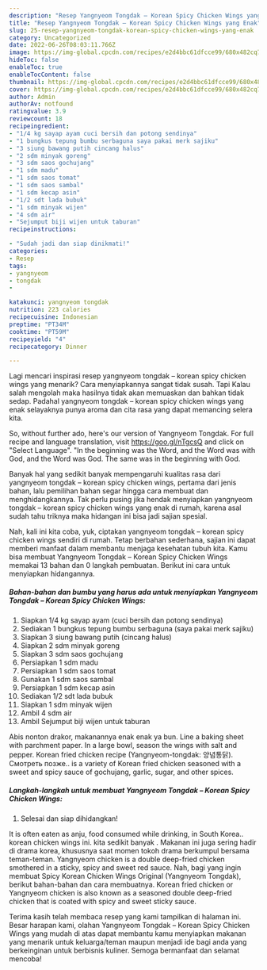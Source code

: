 ```yaml
---
description: "Resep Yangnyeom Tongdak – Korean Spicy Chicken Wings yang Enak"
title: "Resep Yangnyeom Tongdak – Korean Spicy Chicken Wings yang Enak"
slug: 25-resep-yangnyeom-tongdak-korean-spicy-chicken-wings-yang-enak
category: Uncategorized
date: 2022-06-26T08:03:11.766Z
image: https://img-global.cpcdn.com/recipes/e2d4bbc61dfcce99/680x482cq70/yangnyeom-tongdak-korean-spicy-chicken-wings-foto-resep-utama.jpg
hideToc: false
enableToc: true
enableTocContent: false
thumbnail: https://img-global.cpcdn.com/recipes/e2d4bbc61dfcce99/680x482cq70/yangnyeom-tongdak-korean-spicy-chicken-wings-foto-resep-utama.jpg
cover: https://img-global.cpcdn.com/recipes/e2d4bbc61dfcce99/680x482cq70/yangnyeom-tongdak-korean-spicy-chicken-wings-foto-resep-utama.jpg
author: Admin
authorAv: notfound
ratingvalue: 3.9
reviewcount: 18
recipeingredient:
- "1/4 kg sayap ayam cuci bersih dan potong sendinya"
- "1 bungkus tepung bumbu serbaguna saya pakai merk sajiku"
- "3 siung bawang putih cincang halus"
- "2 sdm minyak goreng"
- "3 sdm saos gochujang"
- "1 sdm madu"
- "1 sdm saos tomat"
- "1 sdm saos sambal"
- "1 sdm kecap asin"
- "1/2 sdt lada bubuk"
- "1 sdm minyak wijen"
- "4 sdm air"
- "Sejumput biji wijen untuk taburan"
recipeinstructions:

- "Sudah jadi dan siap dinikmati!"
categories:
- Resep
tags:
- yangnyeom
- tongdak
- 

katakunci: yangnyeom tongdak  
nutrition: 223 calories
recipecuisine: Indonesian
preptime: "PT34M"
cooktime: "PT59M"
recipeyield: "4"
recipecategory: Dinner

---
```



Lagi mencari inspirasi resep yangnyeom tongdak – korean spicy chicken wings yang menarik? Cara menyiapkannya sangat tidak susah. Tapi Kalau salah mengolah maka hasilnya tidak akan memuaskan dan bahkan tidak sedap. Padahal yangnyeom tongdak – korean spicy chicken wings yang enak selayaknya punya aroma dan cita rasa yang dapat memancing selera kita.


So, without further ado, here&#39;s our version of Yangnyeom Tongdak. For full recipe and language translation, visit https://goo.gl/nTgcsQ and click on &#34;Select Language&#34;. &#34;In the beginning was the Word, and the Word was with God, and the Word was God. The same was in the beginning with God.

Banyak hal yang sedikit banyak mempengaruhi kualitas rasa dari yangnyeom tongdak – korean spicy chicken wings, pertama dari jenis bahan, lalu pemilihan bahan segar hingga cara membuat dan menghidangkannya. Tak perlu pusing jika hendak menyiapkan yangnyeom tongdak – korean spicy chicken wings yang enak di rumah, karena asal sudah tahu triknya maka hidangan ini bisa jadi sajian spesial.


Nah, kali ini kita coba, yuk, ciptakan yangnyeom tongdak – korean spicy chicken wings sendiri di rumah. Tetap berbahan sederhana, sajian ini dapat memberi manfaat dalam membantu menjaga kesehatan tubuh kita. Kamu bisa membuat Yangnyeom Tongdak – Korean Spicy Chicken Wings memakai 13 bahan dan 0 langkah pembuatan. Berikut ini cara untuk menyiapkan hidangannya.

<!--inarticleads1-->

##### Bahan-bahan dan bumbu yang harus ada untuk menyiapkan Yangnyeom Tongdak – Korean Spicy Chicken Wings:

1. Siapkan 1/4 kg sayap ayam (cuci bersih dan potong sendinya)
1. Sediakan 1 bungkus tepung bumbu serbaguna (saya pakai merk sajiku)
1. Siapkan 3 siung bawang putih (cincang halus)
1. Siapkan 2 sdm minyak goreng
1. Siapkan 3 sdm saos gochujang
1. Persiapkan 1 sdm madu
1. Persiapkan 1 sdm saos tomat
1. Gunakan 1 sdm saos sambal
1. Persiapkan 1 sdm kecap asin
1. Sediakan 1/2 sdt lada bubuk
1. Siapkan 1 sdm minyak wijen
1. Ambil 4 sdm air
1. Ambil Sejumput biji wijen untuk taburan


Abis nonton drakor, makanannya enak enak ya bun. Line a baking sheet with parchment paper. In a large bowl, season the wings with salt and pepper. Korean fried chicken recipe (Yangnyeom-tongdak: 양념통닭). Смотреть позже.. is a variety of Korean fried chicken seasoned with a sweet and spicy sauce of gochujang, garlic, sugar, and other spices. 

<!--inarticleads2-->

##### Langkah-langkah untuk membuat Yangnyeom Tongdak – Korean Spicy Chicken Wings:


1. Selesai dan siap dihidangkan!

It is often eaten as anju, food consumed while drinking, in South Korea.. korean chicken wings ini. kita sedikit banyak . Makanan ini juga sering hadir di drama korea, khususnya saat momen tokoh drama berkumpul bersama teman-teman. Yangnyeom chicken is a double deep-fried chicken smothered in a sticky, spicy and sweet red sauce. Nah, bagi yang ingin membuat Spicy Korean Chicken Wings Original (Yangnyeom Tongdak), berikut bahan-bahan dan cara membuatnya. Korean fried chicken or Yangnyeom chicken is also known as a seasoned double deep-fried chicken that is coated with spicy and sweet sticky sauce. 

Terima kasih telah membaca resep yang kami tampilkan di halaman ini. Besar harapan kami, olahan Yangnyeom Tongdak – Korean Spicy Chicken Wings yang mudah di atas dapat membantu kamu menyiapkan makanan yang menarik untuk keluarga/teman maupun menjadi ide bagi anda yang berkeinginan untuk berbisnis kuliner. Semoga bermanfaat dan selamat mencoba!
